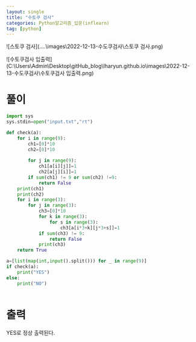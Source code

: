 ```yaml
---
layout: single
title: "수토쿠 검사"
categories: Python알고리즘_입문(inflearn)
tag: [python]
---
```


![스토쿠 검사](..\..\images\2022-12-13-수도쿠검사\스토쿠 검사.png)

![수토쿠검사 입출력](C:\Users\Admin\Desktop\gitHub_blog\lharyun.github.io\images\2022-12-13-수도쿠검사\수토쿠검사 입출력.png)

# 풀이

```python
import sys
sys.stdin=open("input.txt","rt")

def check(a):
    for i in range(9):
        ch1=[0]*10
        ch2=[0]*10
        
        for j in range(9):
            ch1[a[i][j]]=1
            ch2[a[j][i]]=1
        if sum(ch1) != 9 or sum(ch2) !=9:
            return False
    print(ch1)
    print(ch2)
    for i in range(3):
        for j in range(3):
            ch3=[0]*10
            for k in range(3):
                for s in range(3):
                    ch3[a[i*3+k][j*3+s]]=1
            if sum(ch3) != 9:
                return False
            print(ch3)
    return True

a=[list(map(int,input().split())) for _ in range(9)]
if check(a):
    print("YES")
else:
    print("NO")



```

# 출력

YES로 정상 출력된다.
